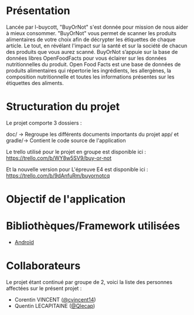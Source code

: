 # Présentation

Lancée par I-buycott, "BuyOrNot" s'est donnée pour mission de nous aider à mieux consommer.
"BuyOrNot" vous permet de scanner les produits alimentaires de votre choix afin de décrypter les 
étiquettes de chaque article. Le tout, en révélant l'impact sur la santé et
sur la société de chacun des produits que vous aurez scanné.
BuyOrNot s’appuie sur la base de données libres OpenFoodFacts pour vous éclairer sur
les données nutritionnelles du produit.
Open Food Facts est une base de données de produits alimentaires qui répertorie les
ingrédients, les allergènes, la composition nutritionnelle et toutes les informations
présentes sur les étiquettes des aliments. 

# Structuration du projet

Le projet comporte 3 dossiers :

doc/ -> Regroupe les différents documents importants du projet
app/ et gradle/-> Contient le code source de l'application


Le trello utilisé pour le projet en groupe est disponible ici : https://trello.com/b/WY8w5SV9/buy-or-not

Et la nouvelle version pour L'épreuve E4 est disponible ici : https://trello.com/b/9dAnfuRm/buyornotcq

# Objectif de l'application



# Bibliothèques/Framework utilisées

- [Androïd](https://developer.android.com/)

# Collaborateurs

Le projet étant continué par groupe de 2, voici la liste des personnes affectées sur le présent projet : 
- Corentin VINCENT ([@cvincent14](https://github.com/cvincent14))
- Quentin LECAPITAINE ([@Qlecap](https://github.com/Qlecap))

